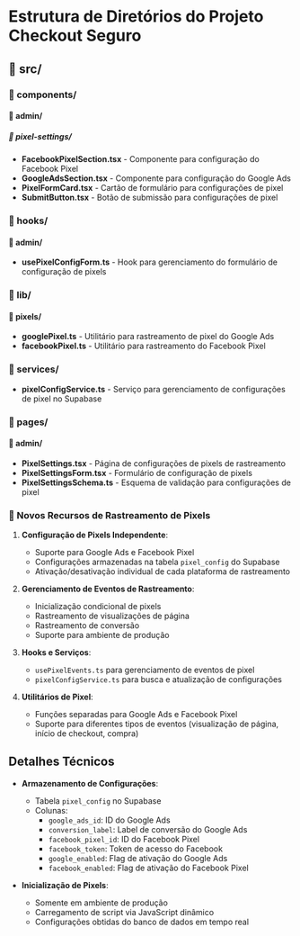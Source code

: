 # Estrutura de Diretórios do Projeto Checkout Seguro

## 📁 src/

### 📁 components/

#### 📁 admin/

##### 📁 pixel-settings/

- **FacebookPixelSection.tsx** - Componente para configuração do Facebook Pixel
- **GoogleAdsSection.tsx** - Componente para configuração do Google Ads
- **PixelFormCard.tsx** - Cartão de formulário para configurações de pixel
- **SubmitButton.tsx** - Botão de submissão para configurações de pixel

### 📁 hooks/

#### 📁 admin/

- **usePixelConfigForm.ts** - Hook para gerenciamento do formulário de configuração de pixels

### 📁 lib/

#### 📁 pixels/

- **googlePixel.ts** - Utilitário para rastreamento de pixel do Google Ads
- **facebookPixel.ts** - Utilitário para rastreamento do Facebook Pixel

### 📁 services/

- **pixelConfigService.ts** - Serviço para gerenciamento de configurações de pixel no Supabase

### 📁 pages/

#### 📁 admin/

- **PixelSettings.tsx** - Página de configurações de pixels de rastreamento
- **PixelSettingsForm.tsx** - Formulário de configuração de pixels
- **PixelSettingsSchema.ts** - Esquema de validação para configurações de pixel

### 📄 Novos Recursos de Rastreamento de Pixels

1. **Configuração de Pixels Independente**:

   - Suporte para Google Ads e Facebook Pixel
   - Configurações armazenadas na tabela `pixel_config` do Supabase
   - Ativação/desativação individual de cada plataforma de rastreamento

2. **Gerenciamento de Eventos de Rastreamento**:

   - Inicialização condicional de pixels
   - Rastreamento de visualizações de página
   - Rastreamento de conversão
   - Suporte para ambiente de produção

3. **Hooks e Serviços**:
   - `usePixelEvents.ts` para gerenciamento de eventos de pixel
   - `pixelConfigService.ts` para busca e atualização de configurações
4. **Utilitários de Pixel**:
   - Funções separadas para Google Ads e Facebook Pixel
   - Suporte para diferentes tipos de eventos (visualização de página, início de checkout, compra)

## Detalhes Técnicos

- **Armazenamento de Configurações**:

  - Tabela `pixel_config` no Supabase
  - Colunas:
    - `google_ads_id`: ID do Google Ads
    - `conversion_label`: Label de conversão do Google Ads
    - `facebook_pixel_id`: ID do Facebook Pixel
    - `facebook_token`: Token de acesso do Facebook
    - `google_enabled`: Flag de ativação do Google Ads
    - `facebook_enabled`: Flag de ativação do Facebook Pixel

- **Inicialização de Pixels**:
  - Somente em ambiente de produção
  - Carregamento de script via JavaScript dinâmico
  - Configurações obtidas do banco de dados em tempo real

